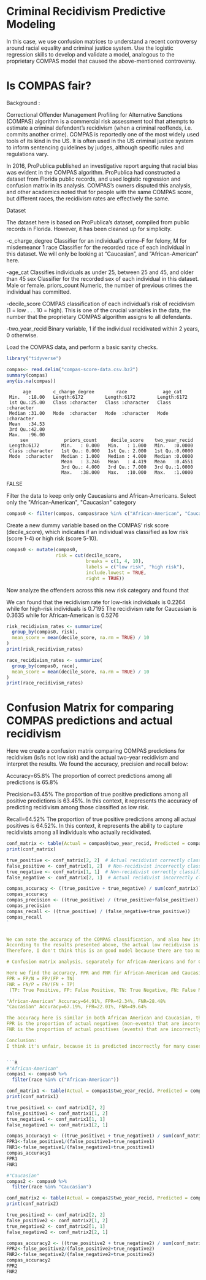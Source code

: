 # Criminal Recidivism Predictive Modeling

In this case, we use confusion matrices to understand a recent controversy around racial equality and criminal justice system. 
Use the logistic regression skills to develop and validate a model, analogous to the proprietary COMPAS model that caused the above-mentioned controversy. 

# Is COMPAS fair?

Background : 

Correctional Offender Management Profiling for Alternative Sanctions (COMPAS) algorithm is a commercial risk assessment tool that attempts to estimate a criminal defendent’s recidivism (when a criminal reoffends, i.e. commits another crime). COMPAS is reportedly one of the most widely used tools of its kind in the US. It is often used in the US criminal justice system to inform sentencing guidelines by judges, although specific rules and regulations vary. 

In 2016, ProPublica published an investigative report arguing that racial bias was evident in the COMPAS algorithm. ProPublica had constructed a dataset from Florida public records, and used logistic regression and confusion matrix in its analysis. COMPAS’s owners disputed this analysis, and other academics noted that for people with the same COMPAS score, but different races, the recidivism rates are effectively the same. 

Dataset 

The dataset here is based on ProPublica’s dataset, compiled from public records in Florida. However, it has been cleaned up for simplicity.

-c_charge_degree Classifier for an individual’s crime–F for felony, M for misdemeanor 1 
race Classifier for the recorded race of each individual in this dataset. We will only be looking at “Caucasian”, and “African-American” here. 

-age_cat Classifies individuals as under 25, between 25 and 45, and older than 45 sex Classifier for the recorded sex of each individual in this dataset. Male or female. priors_count Numeric, the number of previous crimes the individual has committed. 

-decile_score COMPAS classification of each individual’s risk of recidivism (1 = low . . . 10 = high). This is one of the crucial variables in the data, the number that the proprietary COMPAS algorithm assigns to all defendants. 

-two_year_recid Binary variable, 1 if the individual recidivated within 2 years, 0 otherwise. 


Load the COMPAS data, and perform a basic sanity checks.


```R
library("tidyverse")
```


```R
compas<- read.delim("compas-score-data.csv.bz2")
summary(compas)
any(is.na(compas))
```


          age        c_charge_degree        race             age_cat         
     Min.   :18.00   Length:6172        Length:6172        Length:6172       
     1st Qu.:25.00   Class :character   Class :character   Class :character  
     Median :31.00   Mode  :character   Mode  :character   Mode  :character  
     Mean   :34.53                                                           
     3rd Qu.:42.00                                                           
     Max.   :96.00                                                           
         sex             priors_count     decile_score    two_year_recid  
     Length:6172        Min.   : 0.000   Min.   : 1.000   Min.   :0.0000  
     Class :character   1st Qu.: 0.000   1st Qu.: 2.000   1st Qu.:0.0000  
     Mode  :character   Median : 1.000   Median : 4.000   Median :0.0000  
                        Mean   : 3.246   Mean   : 4.419   Mean   :0.4551  
                        3rd Qu.: 4.000   3rd Qu.: 7.000   3rd Qu.:1.0000  
                        Max.   :38.000   Max.   :10.000   Max.   :1.0000  



FALSE


Filter the data to keep only only Caucasians and African-Americans. 
Select only the "African-American", "Caucasian" category


```R
compas0 <- filter(compas, compas$race %in% c("African-American", "Caucasian"))
```

Create a new dummy variable based on the COMPAS’ risk score (decile_score), which indicates if an individual was classified as low risk (score 1-4) or high risk (score 5-10).


```R
compas0 <- mutate(compas0, 
                  risk = cut(decile_score, 
                             breaks = c(1, 4, 10),  
                             labels = c("low risk", "high risk"), 
                             include.lowest = TRUE, 
                             right = TRUE))
```


Now analyze the offenders across this new risk category and found that  

We can found that the recidivism rate for low-risk individuals is 0.2264 while for high-risk individuals is 0.7195
The recidivism rate for Caucasian is 0.3635 while for African-American is 0.5276


```R
risk_recidivism_rates <- summarize(
  group_by(compas0, risk),
  mean_score = mean(decile_score, na.rm = TRUE) / 10
)
print(risk_recidivism_rates)

race_recidivism_rates <- summarize(
  group_by(compas0, race),
  mean_score = mean(decile_score, na.rm = TRUE) / 10
)
print(race_recidivism_rates)

```



# Confusion Matrix for comparing COMPAS predictions and actual recidivism 

Here we create a confusion matrix comparing COMPAS predictions for recidivism (is/is not low risk) and the actual two-year recidivism and interpret the results. We found the accuracy, precision and recall below:

Accuracy=65.8% The proportion of correct predictions among all predictions is 65.8%

Precision=63.45% The proportion of true positive predictions among all positive predictions is 63.45%. In this context, it represents the accuracy of predicting recidivism among those classified as low risk.

Recall=64.52% The proportion of true positive predictions among all actual positives is 64.52%. In this context, it represents the ability to capture recidivists among all individuals who actually recidivated.


```R
conf_matrix <- table(Actual = compas0$two_year_recid, Predicted = compas0$risk)
print(conf_matrix)

true_positive <- conf_matrix[2, 2]  # Actual recidivist correctly classified as low risk
false_positive <- conf_matrix[1, 2]  # Non-recidivist incorrectly classified as low risk
true_negative <- conf_matrix[1, 1]  # Non-recidivist correctly classified as low risk
false_negative <- conf_matrix[2, 1]  # Actual recidivist incorrectly classified as low risk

compas_accuracy <- ((true_positive + true_negative) / sum(conf_matrix)) 
compas_accuracy
compas_precision <- ((true_positive) / (true_positive+false_positive))
compas_precision
compas_recall <- ((true_positive) / (false_negative+true_positive)) 
compas_recall
`


We can note the accuracy of the COMPAS classification, and also how its errors were distributed. 
According to the results presented above, the actual low recidivism is predicted as high risk, while the actual high recidivism is predicted as low risk.
Therefore, I don't think this is an good model because there are too many flaws and may misunderstand the ones who are not recidivism to be risky, which is not fair.

# Confusion matrix analysis, separately for African-Americans and for Caucasians

Here we find the accuracy, FPR and FNR fir African-American and Caucasian
FPR = FP/N = FP/(FP + TN)
FNR = FN/P = FN/(FN + TP)
 (TP: True Positive, FP: False Positive, TN: True Negative, FN: False Negative.) 

"African-American" Accuracy=64.91%, FPR=42.34%, FNR=28.48%
"Caucasian" Accuracy=67.19%, FPR=22.01%, FNR=49.64%

The accuracy here is similar in both African American and Caucasian, the FPR is higher in African American while the FNR is higher in Caucasian. COMPAS’s true negative and true positive percentages are similar for African-American and Caucasian individuals, but that false positive rates and false negative rates are different. 
FPR is the proportion of actual negatives (non-events) that are incorrectly predicted as positive (events) by the model. The FPR in "African-American" is 42% that means it is often predicted incorrectly.
FNR is the proportion of actual positives (events) that are incorrectly predicted as negative (non-events) by the model. The FNR in "African-American" is 49% that means it is often predicted incorrectly.

Conclusion:
I think it's unfair, because it is predicted incorrectly for many cases, actual low risk be predicted as high risk while actual high risk predicted as low risks. Then we may misunderstand some nice people who really wants to may changes.Also, when doing research, we do not want to misunderstand anyone. I think in reality, there are differences between races, so it is normal to have those differences between races.


```R
#"African-American"
compas1 <- compas0 %>%
  filter(race %in% c("African-American"))

conf_matrix1 <- table(Actual = compas1$two_year_recid, Predicted = compas1$risk)
print(conf_matrix1)

true_positive1 <- conf_matrix1[2, 2] 
false_positive1 <- conf_matrix1[1, 2]  
true_negative1 <- conf_matrix1[1, 1]  
false_negative1 <- conf_matrix1[2, 1]  

compas_accuracy1 <- ((true_positive1 + true_negative1) / sum(conf_matrix1)) 
FPR1<-false_positive1/(false_positive1+true_negative1)
FNR1<-false_negative1/(false_negative1+true_positive1)
compas_accuracy1
FPR1
FNR1

#"Caucasian"
compas2 <- compas0 %>%
  filter(race %in% "Caucasian")

conf_matrix2 <- table(Actual = compas2$two_year_recid, Predicted = compas2$risk)
print(conf_matrix2)

true_positive2 <- conf_matrix2[2, 2] 
false_positive2 <- conf_matrix2[1, 2]  
true_negative2 <- conf_matrix2[1, 1]  
false_negative2 <- conf_matrix2[2, 1]  

compas_accuracy2 <- ((true_positive2 + true_negative2) / sum(conf_matrix2)) 
FPR2<-false_positive2/(false_positive2+true_negative2)
FNR2<-false_negative2/(false_negative2+true_positive2)
compas_accuracy2
FPR2
FNR2
```






